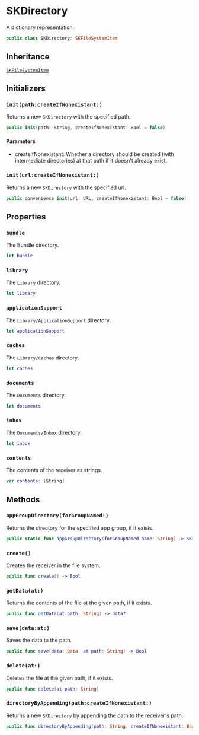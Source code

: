 # SKDirectory

A dictionary representation.

``` swift
public class SKDirectory: SKFileSystemItem
```

## Inheritance

[`SKFileSystemItem`](/SKFileSystemItem)

## Initializers

### `init(path:createIfNonexistant:)`

Returns a new `SKDirectory` with the specified path.

``` swift
public init(path: String, createIfNonexistant: Bool = false)
```

#### Parameters

  - createIfNonexistant: Whether a directory should be created (with intermediate directories) at that path if it doesn't already exist.

### `init(url:createIfNonexistant:)`

Returns a new `SKDirectory` with the specified url.

``` swift
public convenience init(url: URL, createIfNonexistant: Bool = false)
```

## Properties

### `bundle`

The Bundle directory.

``` swift
let bundle
```

### `library`

The `Library` directory.

``` swift
let library
```

### `applicationSupport`

The `Library/ApplicationSupport` directory.

``` swift
let applicationSupport
```

### `caches`

The `Library/Caches` directory.

``` swift
let caches
```

### `documents`

The `Documents` directory.

``` swift
let documents
```

### `inbox`

The `Documents/Inbox` directory.

``` swift
let inbox
```

### `contents`

The contents of the receiver as strings.

``` swift
var contents: [String]
```

## Methods

### `appGroupDirectory(forGroupNamed:)`

Returns the directory for the specified app group, if it exists.

``` swift
public static func appGroupDirectory(forGroupNamed name: String) -> SKDirectory?
```

### `create()`

Creates the receiver in the file system.

``` swift
public func create() -> Bool
```

### `getData(at:)`

Returns the contents of the file at the given path, if it exists.

``` swift
public func getData(at path: String) -> Data?
```

### `save(data:at:)`

Saves the data to the path.

``` swift
public func save(data: Data, at path: String) -> Bool
```

### `delete(at:)`

Deletes the file at the given path, if it exists.

``` swift
public func delete(at path: String)
```

### `directoryByAppending(path:createIfNonexistant:)`

Returns a new `SKDirectory` by appending the path to the receiver's path.

``` swift
public func directoryByAppending(path: String, createIfNonexistant: Bool = false) -> SKDirectory
```
